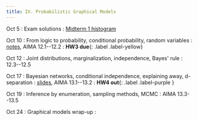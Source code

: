 ```yaml
---
title: IV. Probabilistic Graphical Models
---
```

Oct 5
: Exam solutions
  : [Midterm 1 histogram](../assets/files/midterm-stats.pdf)

Oct 10
: From logic to probability, conditional probability, random variables
  : [notes](../assets/files/L12-pgm.pdf), AIMA 12.1--12.2
: **HW3 due**{: .label .label-yellow}

Oct 12
: Joint distributions, marginalization, independence, Bayes' rule
  : 12.3--12.5

Oct 17
: Bayesian networks, conditional independence, explaining away, d-separation
  : [slides](../assets/files/L14-pgm.pdf), AIMA 13.1--13.2
: **HW4 out**{: .label .label-purple }

Oct 19
: Inference by enumeration, sampling methods, MCMC
  : AIMA 13.3--13.5

Oct 24
: Graphical models wrap-up
  : 

<!-- expected values
Markov networks, Gibbs sampling-->
